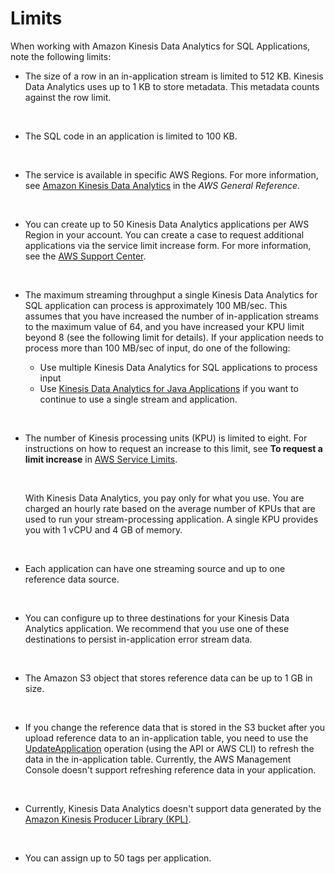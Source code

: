 # Limits<a name="limits"></a>

When working with Amazon Kinesis Data Analytics for SQL Applications, note the following limits:
+ The size of a row in an in\-application stream is limited to 512 KB\. Kinesis Data Analytics uses up to 1 KB to store metadata\. This metadata counts against the row limit\. 

   
+ The SQL code in an application is limited to 100 KB\. 

   
+ The service is available in specific AWS Regions\. For more information, see [Amazon Kinesis Data Analytics](https://docs.aws.amazon.com/general/latest/gr/rande.html#ka_region) in the *AWS General Reference*\. 

   
+ You can create up to 50 Kinesis Data Analytics applications per AWS Region in your account\. You can create a case to request additional applications via the service limit increase form\. For more information, see the [AWS Support Center](https://console.aws.amazon.com/support/home#/)\.

   
+ The maximum streaming throughput a single Kinesis Data Analytics for SQL application can process is approximately 100 MB/sec\. This assumes that you have increased the number of in\-application streams to the maximum value of 64, and you have increased your KPU limit beyond 8 \(see the following limit for details\)\. If your application needs to process more than 100 MB/sec of input, do one of the following:
  + Use multiple Kinesis Data Analytics for SQL applications to process input
  + Use [Kinesis Data Analytics for Java Applications](/kinesisanalytics/latest/java/what-is.html) if you want to continue to use a single stream and application\.

   
+ The number of Kinesis processing units \(KPU\) is limited to eight\. For instructions on how to request an increase to this limit, see **To request a limit increase** in [AWS Service Limits](https://docs.aws.amazon.com/general/latest/gr/aws_service_limits.html)\.

   

  With Kinesis Data Analytics, you pay only for what you use\. You are charged an hourly rate based on the average number of KPUs that are used to run your stream\-processing application\. A single KPU provides you with 1 vCPU and 4 GB of memory\. 

   
+ Each application can have one streaming source and up to one reference data source\. 

   
+ You can configure up to three destinations for your Kinesis Data Analytics application\. We recommend that you use one of these destinations to persist in\-application error stream data\.

   
+ The Amazon S3 object that stores reference data can be up to 1 GB in size\.

   
+ If you change the reference data that is stored in the S3 bucket after you upload reference data to an in\-application table, you need to use the [UpdateApplication](API_UpdateApplication.md) operation \(using the API or AWS CLI\) to refresh the data in the in\-application table\. Currently, the AWS Management Console doesn't support refreshing reference data in your application\.

   
+ Currently, Kinesis Data Analytics doesn't support data generated by the [Amazon Kinesis Producer Library \(KPL\)](https://docs.aws.amazon.com/kinesis/latest/dev/developing-producers-with-kpl.html)\. 

   
+ You can assign up to 50 tags per application\.
